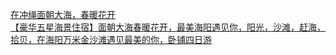   
[在冲绳面朝大海，春暖花开](http://www.dianyue.me/archives/752/3wgqnb4ehoa22sh7/)  
[【豪华五星海景住宿】面朝大海春暖花开，最美海阳遇见你，阳光，沙滩，赶海，拾贝，在海阳万米金沙滩遇见最美的你，卧铺四日游](http://www.dianyue.me/archives/521/n2plwj0rcb44wkcv/)